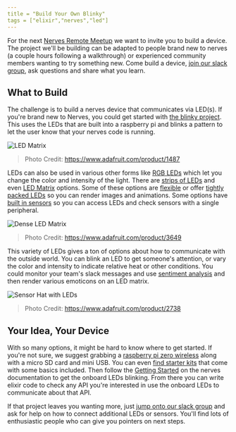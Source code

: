 ```yaml
---
title = "Build Your Own Blinky"
tags = ["elixir","nerves","led"]
---
```


For the next [Nerves Remote Meetup](https://nerves.group/) we want to invite you to build a device.
The project we'll be building can be adapted to people brand new to nerves (a couple hours following a walkthrough) or experienced community members wanting to try something new.
Come build a device, [join our slack group](https://join.slack.com/t/nerves-meetup/shared_invite/zt-7b95x0tv-hiM519At5R7ldzHTRq74pQ), ask questions and share what you learn.

## What to Build

The challenge is to build a nerves device that communicates via LED(s).
If you're brand new to Nerves, you could get started with [the blinky project](https://hexdocs.pm/nerves/getting-started.html).
This uses the LEDs that are built into a raspberry pi and blinks a pattern to let the user know that your nerves code is running.

![LED Matrix](/images/2020-06-03/matrix.jpg)

> Photo Credit: https://www.adafruit.com/product/1487

LEDs can also be used in various other forms like [RGB LEDs](https://www.adafruit.com/product/159) which let you change the color and intensity of the light.
There are [strips of LEDs](https://www.adafruit.com/product/285?length=5) and even [LED Matrix](https://www.adafruit.com/product/1487) options.
Some of these options are [flexible](https://www.adafruit.com/product/4245) or offer [tightly packed LEDs](https://www.adafruit.com/product/3649) so you can render images and animations. Some options have [built in sensors](https://www.adafruit.com/product/2738) so you can access LEDs and check sensors with a single peripheral.

![Dense LED Matrix](/images/2020-06-03/dense.png)

> Photo Credit: https://www.adafruit.com/product/3649

This variety of LEDs gives a ton of options about how to communicate with the outside world.
You can blink an LED to get someone's attention, or vary the color and intensity to indicate relative heat or other conditions.
You could monitor your team's slack messages and use [sentiment analysis](https://hex.pm/packages/veritaserum) and then render various emoticons on an LED matrix.

![Sensor Hat with LEDs](/images/2020-06-03/sense_hat.jpg)

> Photo Credit: https://www.adafruit.com/product/2738

## Your Idea, Your Device

With so many options, it might be hard to know where to get started.
If you're not sure, we suggest grabbing a [raspberry pi zero wireless](https://www.sparkfun.com/products/15470) along with a micro SD card and mini USB.
You can even [find starter kits](https://www.sparkfun.com/products/14298) that come with some basics included.
Then follow the [Getting Started](https://hexdocs.pm/nerves/getting-started.html) on the nerves documentation to get the onboard LEDs blinking.
From there you can write elixir code to check any API you're interested in use the onboard LEDs to communicate about that API.

If that project leaves you wanting more, just [jump onto our slack group](https://join.slack.com/t/nerves-meetup/shared_invite/zt-7b95x0tv-hiM519At5R7ldzHTRq74pQ) and ask for help on how to connect additional LEDs or sensors.
You'll find lots of enthusiastic people who can give you pointers on next steps.
